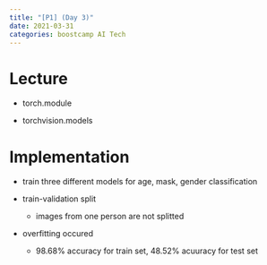 ```yaml
---
title: "[P1] (Day 3)"
date: 2021-03-31
categories: boostcamp AI Tech
---
```

# Lecture

* torch.module

* torchvision.models

# Implementation

* train three different models for age, mask, gender classification

* train-validation split

    * images from one person are not splitted

* overfitting occured

    * 98.68% accuracy for train set, 48.52% acuuracy for test set